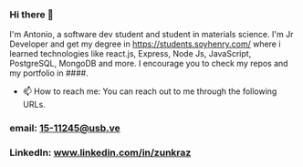### Hi there 👋
I'm Antonio, a software dev student  and student in materials science. 
I'm Jr Developer and get my degree in https://students.soyhenry.com/ where i learned technologies like  react.js, Express, Node Js, JavaScript, PostgreSQL, MongoDB and  more. 
I encourage you to check my repos and my portfolio in ####. 


- 📫 How to reach me: 
You can reach out to me through the following URLs.

### email: 15-11245@usb.ve

### LinkedIn: www.linkedin.com/in/zunkraz

